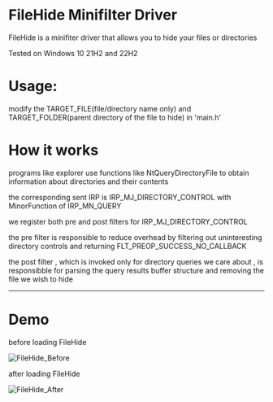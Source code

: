 # FileHide Minifilter Driver 
FileHide is a minifiter driver that allows you to hide your files or directories 

Tested on Windows 10 21H2 and 22H2

# Usage:
modify the TARGET_FILE(file/directory name only) and TARGET_FOLDER(parent directory  of the file to hide)  in 'main.h' 



# How it works 
programs like explorer use functions like NtQueryDirectoryFile to obtain information about directories and their contents 

the corresponding sent IRP is IRP_MJ_DIRECTORY_CONTROL with MinorFunction of IRP_MN_QUERY 

we register both pre and post filters for IRP_MJ_DIRECTORY_CONTROL 

the pre filter is responsible to reduce overhead by filtering out uninteresting directory controls and returning FLT_PREOP_SUCCESS_NO_CALLBACK 

the post filter , which is invoked only for directory queries we care about , is responsibble for parsing the query results buffer structure and removing the file we wish to hide 

***************************
# Demo
before loading FileHide

![FileHide_Before](https://github.com/0mWindyBug/FileHide/assets/139051196/d9861966-f4a2-46b6-b869-1a77a5d9660a)

after loading FileHide

![FileHide_After](https://github.com/0mWindyBug/FileHide/assets/139051196/974240d2-a923-415b-8c02-174741dcbe7e)


  
